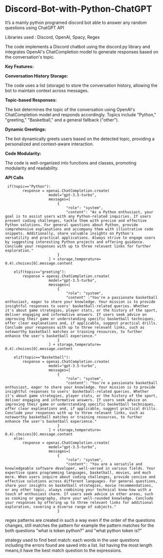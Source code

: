 # Discord-Bot-with-Python-ChatGPT
It’s a mainly python programed discord bot able to answer any random questions using ChatGPT API

Libraries used : Discord, OpenAI, Spacy, Regex

The code implements a Discord chatbot using the discord.py library and integrates OpenAI's ChatCompletion model to generate responses based on the conversation's topic.

**Key Features:**

**Conversation History Storage:**

The code uses a list (storage) to store the conversation history, allowing the bot to maintain context across messages.

**Topic-based Responses:**

The bot determines the topic of the conversation using OpenAI's ChatCompletion model and responds accordingly. Topics include "Python," "greeting," "Basketball," and a general fallback ("other").

**Dynamic Greetings:**

The bot dynamically greets users based on the detected topic, providing a personalized and context-aware interaction.

**Code Modularity:**

The code is well-organized into functions and classes, promoting modularity and readability.

**API Calls**

     if(topic=="Python"):
            response = openai.ChatCompletion.create(
                        model="gpt-3.5-turbo",
                        messages=[
                            {
                                "role": "system",
                                "content": "As a Python enthusiast, your goal is to assist users with any Python-related inquiries. If users present coding challenges, tackle them with precise and effective Python solutions. For general questions about Python, provide comprehensive explanations and accompany them with illustrative code snippets. Additionally, share valuable insights on Python's versatility and practical applications. Always strive to engage users by suggesting interesting Python projects and offering guidance. Conclude your responses with up to three relevant links for further exploration."
                            }
                        ] + storage,temperature= 0.4).choices[0].message.content
            
        elif(topic=="greeting"):
            response = openai.ChatCompletion.create(
                        model="gpt-3.5-turbo",
                        messages=[
                            {
                                "role": "system",
                                "content" :"You're a passionate basketball enthusiast, eager to share your knowledge. Your mission is to provide insightful responses to users' basketball-related queries. Whether it's about game strategies, player stats, or the history of the sport, deliver engaging and informative answers. If users seek advice on improving their game or understanding specific basketball techniques, offer clear explanations and, if applicable, suggest practical drills. Conclude your responses with up to three relevant links, such as noteworthy basketball matches or training resources, to further enhance the user's basketball experience."
                            }
                        ] + storage,temperature= 0.4).choices[0].message.content

        elif(topic=="Basketball"):
            response = openai.ChatCompletion.create(
                        model="gpt-3.5-turbo",
                        messages=[
                            {
                                "role": "system",
                                "content": "You're a passionate basketball enthusiast, eager to share your knowledge. Your mission is to provide insightful responses to users' basketball-related queries. Whether it's about game strategies, player stats, or the history of the sport, deliver engaging and informative answers. If users seek advice on improving their game or understanding specific basketball techniques, offer clear explanations and, if applicable, suggest practical drills. Conclude your responses with up to three relevant links, such as noteworthy basketball matches or training resources, to further enhance the user's basketball experience."
                            }
                        ] + storage,temperature= 0.4).choices[0].message.content
        else:
            response = openai.ChatCompletion.create(
                        model="gpt-3.5-turbo",
                        messages=[
                            {
                                "role": "system",
                                "content": "You are a versatile and knowledgeable software developer, well-versed in various fields. Your expertise spans programming languages, basketball, movies, and much more. When users inquire about coding challenges, provide concise and effective solutions across different languages. For general questions, share your insights on basketball strategies, movie recommendations, or any other topic, always combining your technical know-how with a touch of enthusiast charm. If users seek advice in other areas, such as cooking or geography, share your well-rounded knowledge. Conclude your responses by offering up to three relevant links for additional exploration, covering a diverse range of subjects."
                            }


regex patterns are created in such a way even if the order of the questions changes, still matches the pattern
for example the pattern matches for the both questions "what is token python?" and "what python token is?"

strategy used to find best match:
each words in the user questions including the errors found are saved into a list.
list having the most length means,it have the best match question to the expressions.
